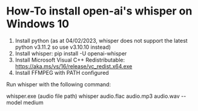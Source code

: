 # How-To install open-ai's whisper on Windows 10

1. Install python (as at 04/02/2023, whisper does not support the latest python v3.11.2 so use v3.10.10 instead)
2. Install whisper: pip install -U openai-whisper
3. Install Microsoft Visual C++ Redistributable: https://aka.ms/vs/16/release/vc_redist.x64.exe
4. Install FFMPEG with PATH configured

Run whisper with the following command:

whisper.exe (audio file path)
whisper audio.flac audio.mp3 audio.wav --model medium
